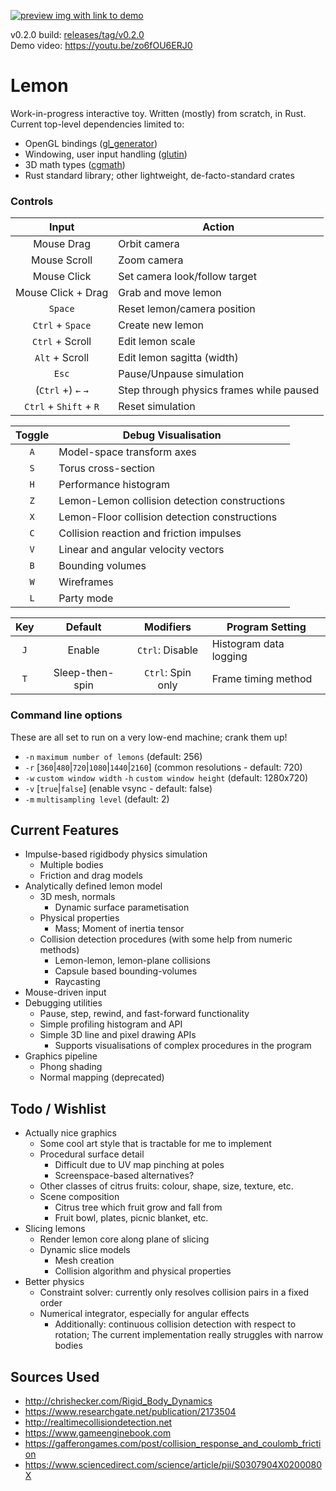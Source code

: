 [![preview img with link to demo](https://i.imgur.com/4rFLvma.png)](https://youtu.be/zo6fOU6ERJ0)

v0.2.0 build: [releases/tag/v0.2.0](https://github.com/gluyas/lemon/releases/tag/v0.2.0)  
Demo video: https://youtu.be/zo6fOU6ERJ0

# Lemon

Work-in-progress interactive toy. Written (mostly) from scratch, in Rust. Current top-level dependencies limited to:
- OpenGL bindings ([gl_generator](https://crates.io/crates/gl_generator))
- Windowing, user input handling ([glutin](https://crates.io/crates/glutin))
- 3D math types ([cgmath](https://crates.io/crates/cgmath))
- Rust standard library; other lightweight, de-facto-standard crates

### Controls

| Input | Action |
| :---: | ------ |
| Mouse Drag | Orbit camera |
| Mouse Scroll | Zoom camera |
| Mouse Click | Set camera look/follow target |
| Mouse Click + Drag | Grab and move lemon |
| `Space` | Reset lemon/camera position |
| `Ctrl` + `Space` | Create new lemon |
| `Ctrl` + Scroll | Edit lemon scale |
| `Alt` + Scroll | Edit lemon sagitta (width) |
| `Esc` | Pause/Unpause simulation |
| (`Ctrl` +) `←` `→` | Step through physics frames while paused |
| `Ctrl` + `Shift` + `R` | Reset simulation |

| Toggle | Debug Visualisation |
| :----: | ------------------- |
| `A` | Model-space transform axes |
| `S` | Torus cross-section |
| `H` | Performance histogram |
| `Z` | Lemon-Lemon collision detection constructions |
| `X` | Lemon-Floor collision detection constructions |
| `C` | Collision reaction and friction impulses |
| `V` | Linear and angular velocity vectors |
| `B` | Bounding volumes |
| `W` | Wireframes |
| `L` | Party mode |

| Key | Default | Modifiers | Program Setting |
| :-: | :-----: | :-------: | --------------- |
| `J` | Enable | `Ctrl`: Disable | Histogram data logging |
| `T` | Sleep-then-spin | `Ctrl`: Spin only | Frame timing method |

### Command line options
These are all set to run on a very low-end machine; crank them up!
- `-n` `maximum number of lemons` (default: 256)
- `-r` [`360`|`480`|`720`|`1080`|`1440`|`2160`] (common resolutions - default: 720)
- `-w` `custom window width` `-h` `custom window height` (default: 1280x720)
- `-v` [`true`|`false`] (enable vsync - default: false)
- `-m` `multisampling level` (default: 2)

## Current Features
- Impulse-based rigidbody physics simulation
  - Multiple bodies
  - Friction and drag models
- Analytically defined lemon model
  - 3D mesh, normals
    - Dynamic surface parametisation
  - Physical properties
    - Mass; Moment of inertia tensor
  - Collision detection procedures (with some help from numeric methods)
    - Lemon-lemon, lemon-plane collisions
    - Capsule based bounding-volumes
    - Raycasting
- Mouse-driven input
- Debugging utilities
  - Pause, step, rewind, and fast-forward functionality
  - Simple profiling histogram and API
  - Simple 3D line and pixel drawing APIs
    - Supports visualisations of complex procedures in the program
- Graphics pipeline
  - Phong shading
  - Normal mapping (deprecated)

## Todo / Wishlist
- Actually nice graphics
  - Some cool art style that is tractable for me to implement
  - Procedural surface detail
    - Difficult due to UV map pinching at poles
    - Screenspace-based alternatives?
  - Other classes of citrus fruits: colour, shape, size, texture, etc.
  - Scene composition
    - Citrus tree which fruit grow and fall from
    - Fruit bowl, plates, picnic blanket, etc.
- Slicing lemons
  - Render lemon core along plane of slicing
  - Dynamic slice models
    - Mesh creation
    - Collision algorithm and physical properties
- Better physics
  - Constraint solver: currently only resolves collision pairs in a fixed order
  - Numerical integrator, especially for angular effects
    - Additionally: continuous collision detection with respect to rotation; The current implementation really struggles with narrow bodies


## Sources Used
- http://chrishecker.com/Rigid_Body_Dynamics
- https://www.researchgate.net/publication/2173504
- http://realtimecollisiondetection.net
- https://www.gameenginebook.com
- https://gafferongames.com/post/collision_response_and_coulomb_friction
- https://www.sciencedirect.com/science/article/pii/S0307904X0200080X
